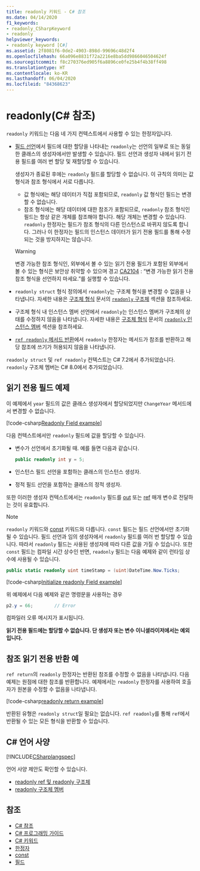 ```yaml
---
title: readonly 키워드 - C# 참조
ms.date: 04/14/2020
f1_keywords:
- readonly_CSharpKeyword
- readonly
helpviewer_keywords:
- readonly keyword [C#]
ms.assetid: 2f8081f6-0de2-4903-898d-99696c48d2f4
ms.openlocfilehash: 66a096e8831f72a2216e8ba5dd9866046504624f
ms.sourcegitcommit: f8c270376ed905f6a8896ce0fe25b4f4b38ff498
ms.translationtype: HT
ms.contentlocale: ko-KR
ms.lasthandoff: 06/04/2020
ms.locfileid: "84368623"
---
```

# <a name="readonly-c-reference"></a>readonly(C# 참조)

`readonly` 키워드는 다음 네 가지 컨텍스트에서 사용할 수 있는 한정자입니다.

- [필드 선언](#readonly-field-example)에서 필드에 대한 할당을 나타내는 `readonly`는 선언의 일부로 또는 동일한 클래스의 생성자에서만 발생할 수 있습니다. 필드 선언과 생성자 내에서 읽기 전용 필드를 여러 번 할당 및 재할당할 수 있습니다.
  
  생성자가 종료된 후에는 `readonly` 필드를 할당할 수 없습니다. 이 규칙의 의미는 값 형식과 참조 형식에서 서로 다릅니다.
  
  - 값 형식에는 해당 데이터가 직접 포함되므로, `readonly` 값 형식인 필드는 변경할 수 없습니다.
  - 참조 형식에는 해당 데이터에 대한 참조가 포함되므로, `readonly` 참조 형식인 필드는 항상 같은 개체를 참조해야 합니다. 해당 개체는 변경할 수 있습니다. `readonly` 한정자는 필드가 참조 형식의 다른 인스턴스로 바뀌지 않도록 합니다. 그러나 이 한정자는 필드의 인스턴스 데이터가 읽기 전용 필드를 통해 수정되는 것을 방지하지는 않습니다.

  > [!WARNING]
  > 변경 가능한 참조 형식인, 외부에서 볼 수 있는 읽기 전용 필드가 포함된 외부에서 볼 수 있는 형식은 보안상 취약할 수 있으며 경고 [CA2104](/visualstudio/code-quality/ca2104) : “변경 가능한 읽기 전용 참조 형식을 선언하지 마세요.”를 실행할 수 있습니다.

- `readonly struct` 형식 정의에서 `readonly`는 구조체 형식을 변경할 수 없음을 나타냅니다. 자세한 내용은 [구조체 형식](../builtin-types/struct.md) 문서의 [`readonly` 구조체](../builtin-types/struct.md#readonly-struct) 섹션을 참조하세요.
- 구조체 형식 내 인스턴스 멤버 선언에서 `readonly`는 인스턴스 멤버가 구조체의 상태를 수정하지 않음을 나타냅니다. 자세한 내용은 [구조체 형식](../builtin-types/struct.md) 문서의 [`readonly` 인스턴스 멤버](../builtin-types/struct.md#readonly-instance-members) 섹션을 참조하세요.
- [`ref readonly` 메서드 반환](#ref-readonly-return-example)에서 `readonly` 한정자는 메서드가 참조를 반환하고 해당 참조에 쓰기가 허용되지 않음을 나타냅니다.

`readonly struct` 및 `ref readonly` 컨텍스트는 C# 7.2에서 추가되었습니다. `readonly` 구조체 멤버는 C# 8.0에서 추가되었습니다.

## <a name="readonly-field-example"></a>읽기 전용 필드 예제

이 예제에서 `year` 필드의 값은 클래스 생성자에서 할당되었지만 `ChangeYear` 메서드에서 변경할 수 없습니다.

[!code-csharp[Readonly Field example](snippets/ReadonlyKeywordExamples.cs#ReadonlyField)]

다음 컨텍스트에서만 `readonly` 필드에 값을 할당할 수 있습니다.

- 변수가 선언에서 초기화될 때. 예를 들면 다음과 같습니다.

  ```csharp
  public readonly int y = 5;
  ```

- 인스턴스 필드 선언을 포함하는 클래스의 인스턴스 생성자.
- 정적 필드 선언을 포함하는 클래스의 정적 생성자.

또한 이러한 생성자 컨텍스트에서는 `readonly` 필드를 [out](out-parameter-modifier.md) 또는 [ref](ref.md) 매개 변수로 전달하는 것이 유효합니다.

> [!NOTE]
> `readonly` 키워드와 [const](const.md) 키워드와 다릅니다. `const` 필드는 필드 선언에서만 초기화될 수 있습니다. 필드 선언과 임의 생성자에서 `readonly` 필드를 여러 번 할당할 수 있습니다. 따라서 `readonly` 필드는 사용된 생성자에 따라 다른 값을 가질 수 있습니다. 또한 `const` 필드는 컴파일 시간 상수인 반면, `readonly` 필드는 다음 예제와 같이 런타임 상수에 사용될 수 있습니다.
>
> ```csharp
> public static readonly uint timeStamp = (uint)DateTime.Now.Ticks;
> ```

[!code-csharp[Initialize readonly Field example](snippets/ReadonlyKeywordExamples.cs#InitReadonlyField)]

위 예제에서 다음 예제와 같은 명령문을 사용하는 경우

```csharp
p2.y = 66;        // Error
```

컴파일러 오류 메시지가 표시됩니다.

**읽기 전용 필드에는 할당할 수 없습니다. 단 생성자 또는 변수 이니셜라이저에서는 예외입니다.**

## <a name="ref-readonly-return-example"></a>참조 읽기 전용 반환 예

`ref return`의 `readonly` 한정자는 반환된 참조를 수정할 수 없음을 나타냅니다. 다음 예제는 원점에 대한 참조를 반환합니다. 예제에서는 `readonly` 한정자를 사용하여 호출자가 원본을 수정할 수 없음을 나타냅니다.

[!code-csharp[readonly return example](snippets/ReadonlyKeywordExamples.cs#ReadonlyReturn)]

반환된 유형은 `readonly struct`일 필요는 없습니다. `ref readonly`를 통해 `ref`에서 반환될 수 있는 모든 형식을 반환할 수 있습니다.

## <a name="c-language-specification"></a>C# 언어 사양

[!INCLUDE[CSharplangspec](~/includes/csharplangspec-md.md)]

언어 사양 제안도 확인할 수 있습니다.

- [readonly ref 및 readonly 구조체](~/_csharplang/proposals/csharp-7.2/readonly-ref.md)
- [readonly 구조체 멤버](~/_csharplang/proposals/csharp-8.0/readonly-instance-members.md)

## <a name="see-also"></a>참조

- [C# 참조](../index.md)
- [C# 프로그래밍 가이드](../../programming-guide/index.md)
- [C# 키워드](index.md)
- [한정자](index.md)
- [const](const.md)
- [필드](../../programming-guide/classes-and-structs/fields.md)
